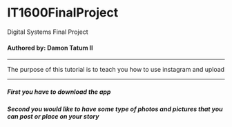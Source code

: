 # IT1600FinalProject
Digital Systems Final Project
#### Authored by: Damon Tatum II
___
The purpose of this tutorial is to teach you how to use instagram and upload
___
##### *First* you have to download the app
##### *Second* you would like to have some type of photos and pictures that you can post or place on your story 
